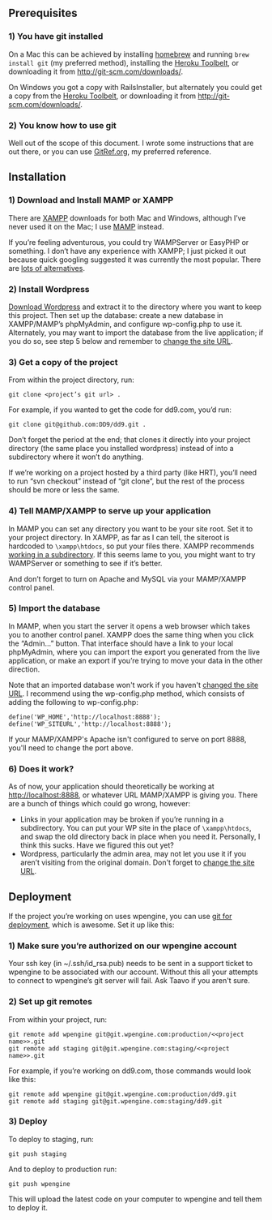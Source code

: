 Prerequisites
-------------

### 1) You have git installed

On a Mac this can be achieved by installing [homebrew](http://mxcl.github.com/homebrew/) and running `brew install git` (my preferred method), installing the [Heroku Toolbelt](https://toolbelt.heroku.com), or downloading it from <http://git-scm.com/downloads/>.

On Windows you got a copy with RailsInstaller, but alternately you could get a copy from the [Heroku Toolbelt](https://toolbelt.heroku.com), or downloading it from <http://git-scm.com/downloads/>.

### 2) You know how to use git

Well out of the scope of this document. I wrote some instructions that are out there, or you can use [GitRef.org](http://gitref.org/index.html), my preferred reference.

Installation
------------

### 1) Download and Install MAMP or XAMPP

There are [XAMPP](http://www.apachefriends.org/en/xampp-windows.html#641) downloads for both Mac and Windows, although I’ve never used it on the Mac; I use [MAMP](http://www.mamp.info/en/index.html) instead.

If you’re feeling adventurous, you could try WAMPServer or EasyPHP or something. I don’t have any experience with XAMPP; I just picked it out because quick googling suggested it was currently the most popular. There are [lots of alternatives](http://en.wikipedia.org/wiki/Comparison_of_WAMPs).

### 2) Install Wordpress

[Download Wordpress](http://wordpress.org/download/) and extract it to the directory where you want to keep this project. Then set up the database: create a new database in XAMPP/MAMP’s phpMyAdmin, and configure wp-config.php to use it. Alternately, you may want to import the database from the live application; if you do so, see step 5 below and remember to [change the site URL](http://codex.wordpress.org/Changing_The_Site_URL).

### 3) Get a copy of the project

From within the project directory, run:

`git clone <project’s git url> .`

For example, if you wanted to get the code for dd9.com, you’d run:

`git clone git@github.com:DD9/dd9.git .`

Don’t forget the period at the end; that clones it directly into your project directory (the same place you installed wordpress) instead of into a subdirectory where it won’t do anything.

If we’re working on a project hosted by a third party (like HRT), you’ll need to run “svn checkout” instead of “git clone”, but the rest of the process should be more or less the same.

### 4) Tell MAMP/XAMPP to serve up your application

In MAMP you can set any directory you want to be your site root. Set it to your project directory. In XAMPP, as far as I can tell, the siteroot is hardcoded to `\xampp\htdocs`, so put your files there. XAMPP recommends [working in a subdirectory](http://www.apachefriends.org/en/xampp-windows.html#1168). If this seems lame to you, you might want to try WAMPServer or something to see if it’s better.

And don’t forget to turn on Apache and MySQL via your MAMP/XAMPP control panel.

### 5) Import the database

In MAMP, when you start the server it opens a web browser which takes you to another control panel. XAMPP does the same thing when you click the “Admin...” button. That interface should have a link to your local phpMyAdmin, where you can import the export you generated from the live application, or make an export if you’re trying to move your data in the other direction.

Note that an imported database won't work if you haven't [changed the site URL](http://codex.wordpress.org/Changing_The_Site_URL). I recommend using the wp-config.php method, which consists of adding the following to wp-config.php:

`define('WP_HOME','http://localhost:8888');`  
`define('WP_SITEURL','http://localhost:8888');`

If your MAMP/XAMPP's Apache isn't configured to serve on port 8888, you'll need to change the port above.

### 6) Does it work?

As of now, your application should theoretically be working at <http://localhost:8888>, or whatever URL MAMP/XAMPP is giving you. There are a bunch of things which could go wrong, however:

- Links in your application may be broken if you’re running in a subdirectory. You can put your WP site in the place of `\xampp\htdocs`, and swap the old directory back in place when you need it. Personally, I think this sucks. Have we figured this out yet?
- Wordpress, particularly the admin area, may not let you use it if you aren’t visiting from the original domain. Don't forget to [change the site URL](http://codex.wordpress.org/Changing_The_Site_URL).

Deployment
----------

If the project you’re working on uses wpengine, you can use [git for deployment](http://git.wpengine.com/getting-started/), which is awesome. Set it up like this:

### 1) Make sure you’re authorized on our wpengine account

Your ssh key (in ~/.ssh/id_rsa.pub) needs to be sent in a support ticket to wpengine to be associated with our account. Without this all your attempts to connect to wpengine’s git server will fail. Ask Taavo if you aren't sure.

### 2) Set up git remotes

From within your project, run:

`git remote add wpengine git@git.wpengine.com:production/<<project name>>.git`  
`git remote add staging git@git.wpengine.com:staging/<<project name>>.git`

For example, if you’re working on dd9.com, those commands would look like this:

`git remote add wpengine git@git.wpengine.com:production/dd9.git`  
`git remote add staging git@git.wpengine.com:staging/dd9.git`

### 3) Deploy

To deploy to staging, run:

`git push staging`

And to deploy to production run:

`git push wpengine`

This will upload the latest code on your computer to wpengine and tell them to deploy it.